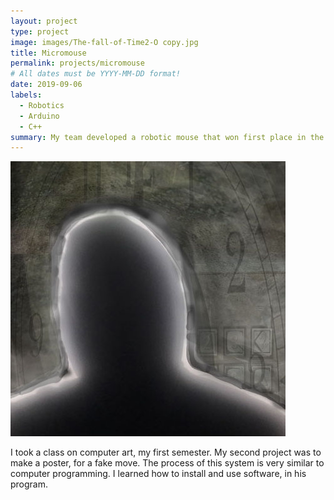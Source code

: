 ```yaml
---
layout: project
type: project
image: images/The-fall-of-Time2-O copy.jpg
title: Micromouse
permalink: projects/micromouse
# All dates must be YYYY-MM-DD format!
date: 2019-09-06
labels:
  - Robotics
  - Arduino
  - C++
summary: My team developed a robotic mouse that won first place in the 2015 UH Micromouse competition.
---
```


<div class="ui small rounded images">
  <img class="ui image" src="../images/The-fall-of-Time2-O copy.jpg">
</div>

I took a class on computer art, my first semester. My second project was to make a poster, for a fake move. The process of this system is very similar to computer programming. I learned how to install and use software, in his program.



